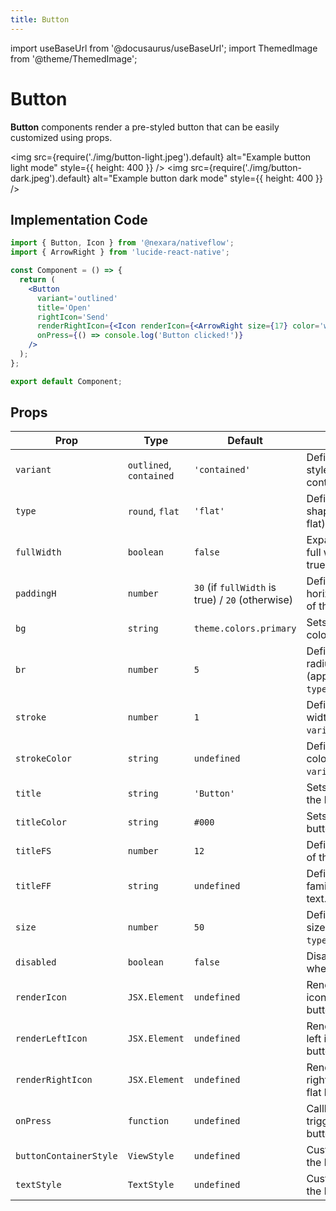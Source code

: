 ```yaml
---
title: Button
---
```


import useBaseUrl from '@docusaurus/useBaseUrl';
import ThemedImage from '@theme/ThemedImage';

# Button

**Button** components render a pre-styled button that can be easily customized using props.

<img
  src={require('./img/button-light.jpeg').default}
  alt="Example button light mode"
  style={{ height: 400 }}
/>
<img
  src={require('./img/button-dark.jpeg').default}
  alt="Example button dark mode"
  style={{ height: 400 }}
/>

## Implementation Code

```jsx
import { Button, Icon } from '@nexara/nativeflow';
import { ArrowRight } from 'lucide-react-native';

const Component = () => {
  return (
    <Button
      variant='outlined'
      title='Open'
      rightIcon='Send'
      renderRightIcon={<Icon renderIcon={<ArrowRight size={17} color='white' />} />}
      onPress={() => console.log('Button clicked!')}
    />
  );
};

export default Component;
```

## Props

| Prop | Type | Default | Description |
|---|---|---|---|
| `variant` | `outlined`, `contained` |  `'contained'` | Defines the button style (outlined or contained). |
| `type` | `round`, `flat` | `'flat'` | Defines the button shape (round or flat). |
| `fullWidth` | `boolean` | `false` | Expands button to full width if set to true. |
| `paddingH` | `number` | `30` (if `fullWidth` is true) / `20` (otherwise) | Defines the horizontal padding of the button. |
| `bg` | `string` | `theme.colors.primary` | Sets the background color of the button. |
| `br` | `number` | `5` | Defines the border radius of the button (applies when `type='flat'`). |
| `stroke` | `number` | `1` | Defines the border width (applies when `variant='outlined'`). |
| `strokeColor` | `string` | `undefined` | Defines the border color (applies when `variant='outlined'`). |
| `title` | `string` | `'Button'` | Sets the text label of the button. |
| `titleColor` | `string` | `#000` | Sets the color of the button text. |
| `titleFS` | `number` | `12` | Defines the font size of the button text. |
| `titleFF` | `string` | `undefined` | Defines the font family of the button text. |
| `size` | `number` | `50` | Defines the button size (applies when `type='round'`). |
| `disabled` | `boolean` | `false` | Disables the button when set to true. |
| `renderIcon` | `JSX.Element` | `undefined` | Renders a custom icon inside a round button. |
| `renderLeftIcon` | `JSX.Element` | `undefined` | Renders a custom left icon inside a flat button. |
| `renderRightIcon` | `JSX.Element` | `undefined` | Renders a custom right icon inside a flat button. |
| `onPress` | `function` | `undefined` | Callback function triggered when the button is pressed. |
| `buttonContainerStyle` | `ViewStyle` | `undefined` | Custom styles for the button container. |
| `textStyle` | `TextStyle` | `undefined` | Custom styles for the button text. |


